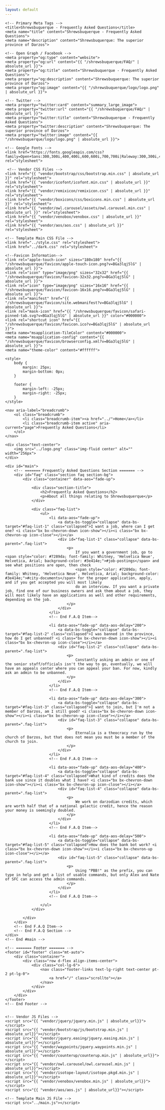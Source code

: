 ```yaml
---
layout: default
---
```


<html lang="en">

<head>
    <meta charset="utf-8">
    <meta content="width=device-width, initial-scale=1.0" name="viewport">

    <!-- Primary Meta Tags -->
    <title>Shrewsbuquerque - Frequently Asked Questions</title>
    <meta name="title" content="Shrewsbuquerque - Frequently Asked Questions">
    <meta name="description" content="Shrewsbuquerque: The superior province of Darzos">

    <!-- Open Graph / Facebook -->
    <meta property="og:type" content="website">
    <meta property="og:url" content="{{ "/shrewsbuquerque/FAQ/" | absolute_url }}">
    <meta property="og:title" content="Shrewsbuquerque - Frequently Asked Questions">
    <meta property="og:description" content="Shrewsbuquerque: The superior province of Darzos">
    <meta property="og:image" content="{{ "/shrewsbuquerque/logo/logo.png" | absolute_url }}">

    <!-- Twitter -->
    <meta property="twitter:card" content="summary_large_image">
    <meta property="twitter:url" content="{{ "/shrewsbuquerque/FAQ/" | absolute_url }}">
    <meta property="twitter:title" content="Shrewsbuquerque - Frequently Asked Questions">
    <meta property="twitter:description" content="Shrewsbuquerque: The superior province of Darzos">
    <meta property="twitter:image" content="{{ "/shrewsbuquerque/logo/logo.png" | absolute_url }}">

    <!-- Google Fonts -->
    <link href="https://fonts.googleapis.com/css?family=Open+Sans:300,300i,400,400i,600,600i,700,700i|Raleway:300,300i,400,400i,500,500i,600,600i,700,700i|Poppins:300,300i,400,400i,500,500i,600,600i,700,700i" rel="stylesheet">

     <!-- Vendor CSS Files -->
    <link href="{{ "vendor/bootstrap/css/bootstrap.min.css" | absolute_url }}" rel="stylesheet">
    <link href="{{ "vendor/icofont/icofont.min.css" | absolute_url }}" rel="stylesheet">
    <link href="{{ "vendor/remixicon/remixicon.css" | absolute_url }}" rel="stylesheet">
    <link href="{{ "vendor/boxicons/css/boxicons.min.css" | absolute_url }}" rel="stylesheet">
    <link href="{{ "vendor/owl.carousel/assets/owl.carousel.min.css" | absolute_url }}" rel="stylesheet">
    <link href="{{ "vendor/venobox/venobox.css" | absolute_url }}" rel="stylesheet">
    <link href="{{ "vendor/aos/aos.css" | absolute_url }}" rel="stylesheet">

    <!-- Template Main CSS File -->
    <link href="../style.css" rel="stylesheet">
    <link href="../dark.css" rel="stylesheet">

    <!--Favicon Information-->
    <link rel="apple-touch-icon" sizes="180x180" href="{{ "/shrewsbuquerque/favicon/apple-touch-icon.png?v=BGa3lqj5lG" | absolute_url }}">
    <link rel="icon" type="image/png" sizes="32x32" href="{{ "/shrewsbuquerque/favicon/favicon-32x32.png?v=BGa3lqj5lG" | absolute_url }}">
    <link rel="icon" type="image/png" sizes="16x16" href="{{ "/shrewsbuquerque/favicon/favicon-16x16.png?v=BGa3lqj5lG" | absolute_url }}">
    <link rel="manifest" href="{{ "/shrewsbuquerque/favicon/site.webmanifest?v=BGa3lqj5lG" | absolute_url }}">
    <link rel="mask-icon" href="{{ "/shrewsbuquerque/favicon/safari-pinned-tab.svg?v=BGa3lqj5lG" | absolute_url }}" color="#000000">
    <link rel="shortcut icon" href="{{ "/shrewsbuquerque/favicon/favicon.ico?v=BGa3lqj5lG" | absolute_url }}">
    <meta name="msapplication-TileColor" content="#000000">
    <meta name="msapplication-config" content="{{ "/shrewsbuquerque/favicon/browserconfig.xml?v=BGa3lqj5lG" | absolute_url }}">
    <meta name="theme-color" content="#ffffff">

    <style>
        body {
            margin: 25px;
            margin-bottom: 0px;
        }
        
        footer {
            margin-left: -25px;
            margin-right: -25px;
        }
    </style>
</head>

<body class="dark-mode d-flex flex-column min-vh-100">
    <div id="home"></div>
    <!-- Page Preloder -->
    <div id="preloder">
        <div class="loader"></div>
    </div>

    <nav aria-label="breadcrumb">
        <ol class="breadcrumb">
            <li class="breadcrumb-item"><a href="../">Home</a></li>
            <li class="breadcrumb-item active" aria-current="page">Frequently Asked Questions</li>
        </ol>
    </nav>

    <div class="text-center">
        <img src="../logo.png" class="img-fluid center" alt="" width="256px">
    </div>

    <div id="main">
        <!-- ======= Frequently Asked Questions Section ======= -->
        <div id="faq" class="section faq section-bg">
            <div class="container" data-aos="fade-up">

                <div class="section-title">
                    <h2>Frequently Asked Questions</h2>
                    <p>About all things relating to Shrewsbuquerque</p>
                </div>

                <div class="faq-list">
                    <ul>
                        <li data-aos="fade-up">
                            <a data-bs-toggle="collapse" data-bs-target="#faq-list-1" class="collapsed">I want a job, where can I get one? <i class="bx bx-chevron-down icon-show"></i><i class="bx bx-chevron-up icon-close"></i></a>
                            <div id="faq-list-1" class="collapse" data-bs-parent=".faq-list">
                                <p>
                                    If you want a government job, go to <span style="color: #7289da; font-family: Whitney, 'Helvetica Neue', Helvetica, Arial; background-color: #3e414e;">#job-postings</span> and see what positions are open, then check
                                    <span style="color: #7289da; font-family: Whitney, 'Helvetica Neue', Helvetica, Arial; background-color: #3e414e;">#city-documents</span> for the proper application, apply, and if you get accepted you will most likely
                                    do an interview. If you want a private job, find one of our business owners and ask them about a job, they will most likely have an applications as well and other requirements, depending on the job.
                                </p>
                            </div>
                        </li>
                        <!-- End F.A.Q Item-->

                        <li data-aos="fade-up" data-aos-delay="200">
                            <a data-bs-toggle="collapse" data-bs-target="#faq-list-2" class="collapsed">I was banned in the province, how do I get unbanned? <i class="bx bx-chevron-down icon-show"></i><i class="bx bx-chevron-up icon-close"></i></a>
                            <div id="faq-list-2" class="collapse" data-bs-parent=".faq-list">
                                <p>
                                    Constantly asking an admin or one of the senior staff/officials isn't the way to go, eventually, we will have an appeals center where you can appeal your ban. For now, kindly ask an admin to be unbanned.
                                </p>
                            </div>
                        </li>
                        <!-- End F.A.Q Item-->

                        <li data-aos="fade-up" data-aos-delay="300">
                            <a data-bs-toggle="collapse" data-bs-target="#faq-list-3" class="collapsed">I want to join, but I'm not a member of Darzos, am I still good? <i class="bx bx-chevron-down icon-show"></i><i class="bx bx-chevron-up icon-close"></i></a>
                            <div id="faq-list-3" class="collapse" data-bs-parent=".faq-list">
                                <p>
                                    Eternalia is a theocracy run by the church of Darzos, but that does not mean you must be a member of the church to join.
                                </p>
                            </div>
                        </li>
                        <!-- End F.A.Q Item-->

                        <li data-aos="fade-up" data-aos-delay="400">
                            <a data-bs-toggle="collapse" data-bs-target="#faq-list-4" class="collapsed">What kind of credits does the bank use since it doubles what I have? <i class="bx bx-chevron-down icon-show"></i><i class="bx bx-chevron-up icon-close"></i></a>
                            <div id="faq-list-4" class="collapse" data-bs-parent=".faq-list">
                                <p>
                                    We work on darzodian credits, which are worth half that of a national galactic credit, hence the reason your money is seemingly doubled.
                                </p>
                            </div>
                        </li>
                        <!-- End F.A.Q Item-->

                        <li data-aos="fade-up" data-aos-delay="500">
                            <a data-bs-toggle="collapse" data-bs-target="#faq-list-5" class="collapsed">How does the bank bot work? <i class="bx bx-chevron-down icon-show"></i><i class="bx bx-chevron-up icon-close"></i></a>
                            <div id="faq-list-5" class="collapse" data-bs-parent=".faq-list">
                                <p>
                                    Using "PBB!" as the prefix, you can type in help and get a list of usable commands, but only Alex and Nate of SFC can access the admin commands.
                                </p>
                            </div>
                        </li>
                        <!-- End F.A.Q Item-->

                    </ul>
                </div>

            </div>
        </div>
        <!-- End F.A.Q Item-->
        <!-- End F.A.Q Section -->
    </div>
    <!-- End #main -->

    <!-- ======= Footer ======= -->
    <footer id="footer" class="mt-auto">
        <div class="container">
            <div class="row d-flex align-items-center">
                <div class="col-lg-6">
                    <nav class="footer-links text-lg-right text-center pt-2 pt-lg-0">
                        <a href="/" class="scrollto"></a>
                    </nav>
                </div>
            </div>
        </div>
    </footer>
    <!-- End Footer -->


    <!-- Vendor JS Files -->
    <script src="{{ "vendor/jquery/jquery.min.js" | absolute_url}}"></script>
    <script src="{{ "vendor/bootstrap/js/bootstrap.min.js" | absolute_url}}"></script>
    <script src="{{ "vendor/jquery.easing/jquery.easing.min.js" | absolute_url}}"></script>
    <script src="{{ "vendor/waypoints/jquery.waypoints.min.js" | absolute_url}}"></script>
    <script src="{{ "vendor/counterup/counterup.min.js" | absolute_url}}"></script>
    <script src="{{ "vendor/owl.carousel/owl.carousel.min.js" | absolute_url}}"></script>
    <script src="{{ "vendor/isotope-layout/isotope.pkgd.min.js" | absolute_url}}"></script>
    <script src="{{ "vendor/venobox/venobox.min.js" | absolute_url}}"></script>
    <script src="{{ "vendor/aos/aos.js" | absolute_url}}"></script>

    <!-- Template Main JS File -->
    <script src="../main.js"></script>


